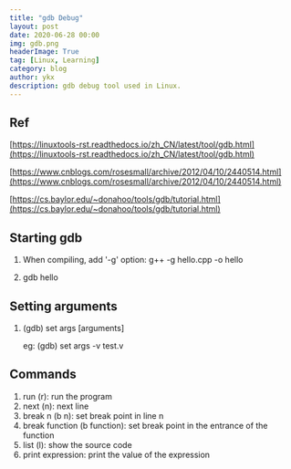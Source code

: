 ```yaml
---
title: "gdb Debug"
layout: post
date: 2020-06-28 00:00
img: gdb.png
headerImage: True
tag: [Linux, Learning]
category: blog
author: ykx
description: gdb debug tool used in Linux.
---
```


## Ref

[https://linuxtools-rst.readthedocs.io/zh_CN/latest/tool/gdb.html](https://linuxtools-rst.readthedocs.io/zh_CN/latest/tool/gdb.html)

[https://www.cnblogs.com/rosesmall/archive/2012/04/10/2440514.html](https://www.cnblogs.com/rosesmall/archive/2012/04/10/2440514.html)

[https://cs.baylor.edu/~donahoo/tools/gdb/tutorial.html](https://cs.baylor.edu/~donahoo/tools/gdb/tutorial.html)

## Starting gdb

1. When compiling, add '-g' option: g++ -g hello.cpp -o hello

2. gdb hello

## Setting arguments

1. (gdb) set args [arguments]

   eg: (gdb) set args -v test.v

## Commands

1. run (r): run the program
2. next (n): next line
3. break n (b n): set break point in line n
4. break function (b function): set break point in the entrance of the function
5. list (l): show the source code
6. print expression: print the value of the expression